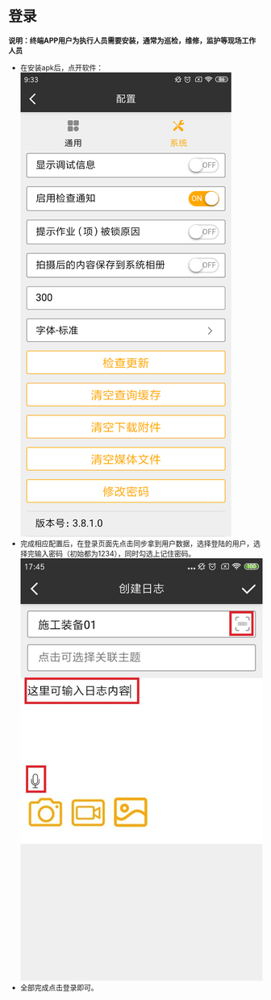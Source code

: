 # 登录

**说明：终端APP用户为执行人员需要安装，通常为巡检，维修，监护等现场工作人员**

* 在安装apk后，点开软件：
  ![zhongduan](./images/zhongduan3.png)
* 完成相应配置后，在登录页面先点击同步拿到用户数据，选择登陆的用户，选择完输入密码（初始都为1234），同时勾选上记住密码。
  ![zhongduan](./images/zhongduan5.png)
* 全部完成点击登录即可。



